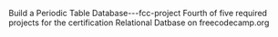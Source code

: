 Build a Periodic Table Database---fcc-project
Fourth of five required projects for the certification Relational Datbase on freecodecamp.org
